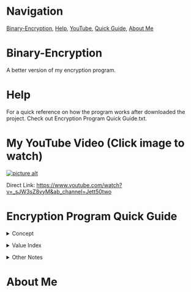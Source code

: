 # Navigation
[Binary-Encryption](https://github.com/Jett50two/Binary-Encryption/blob/master/README.md#binary-encryption), 
[Help](https://github.com/Jett50two/Binary-Encryption/blob/master/README.md#help), 
[YouTube](https://github.com/Jett50two/Binary-Encryption/blob/master/README.md#my-youtube-video-click-image-to-watch), 
[Quick Guide](https://github.com/Jett50two/Binary-Encryption/blob/master/README.md#encryption-program-quick-guide), 
[About Me](https://github.com/Jett50two/Binary-Encryption/blob/master/README.md#about-me)

# Binary-Encryption
A better version of my encryption program.

# Help
For a quick reference on how the program works after downloaded the project. Check out Encryption Program Quick Guide.txt.

# My YouTube Video (Click image to watch)
[![picture alt](https://i.ytimg.com/vi/_sJW3sZ8vyM/hqdefault.jpg?sqp=-oaymwEZCNACELwBSFXyq4qpAwsIARUAAIhCGAFwAQ==&rs=AOn4CLAlRmguYshA5vZJXE2eEXzqhWVKvw)](https://www.youtube.com/watch?v=_sJW3sZ8vyM&ab_channel=Jett50two) 

Direct Link: https://www.youtube.com/watch?v=_sJW3sZ8vyM&ab_channel=Jett50two

# Encryption Program Quick Guide
<details>
  <summary>Concept</summary>
  <p>Set A-z to binary strings.</p>
  <p>Then use those strings as the base of the random numbers.</p>
  <p>IF 0, number should be 0 <= x <= 4</p>
  <p>IF 1, number should be 5 <= x <= 9</p>
</details>
  </p>
<details>
  <summary>Value Index</summary>
      
      A=10 Binary = 000001
      a=11 Binary = 000010 
      B=12 Binary = 000011 
      b=13 Binary = 000100 
      C=14 Binary = 000101 
      c=15 Binary = 000110 
      D=16 Binary = 000111 
      D=16 Binary = 000111 
      d=17 Binary = 001000 
      E=18 Binary = 001001 
      e=19 Binary = 001010 
      F=20 Binary = 001011 
      f=21 Binary = 001100 
      G=22 Binary = 001101 
      g=23 Binary = 001110 
      H=24 Binary = 001111 
      h=25 Binary = 010000 
      I=26 Binary = 010001 
      i=27 Binary = 010010 
      J=28 Binary = 010011 
      j=29 Binary = 010100 
      K=30 Binary = 010101 
      k=31 Binary = 010110 
      L=32 Binary = 010111 
      l=33 Binary = 011000 
      M=34 Binary = 011001 
      m=35 Binary = 011010 
      N=36 Binary = 011011 
      n=37 Binary = 011100 
      O=38 Binary = 011101 
      o=39 Binary = 011110 
      P=40 Binary = 011111 
      p=41 Binary = 100000 
      Q=42 Binary = 100001 
      q=43 Binary = 100010 
      R=44 Binary = 100011 
      r=45 Binary = 100100 
      S=46 Binary = 100101 
      s=47 Binary = 100110 
      T=48 Binary = 100111 
      t=49 Binary = 101000 
      U=50 Binary = 101001 
      u=51 Binary = 101010 
      V=52 Binary = 101011 
      v=53 Binary = 101100 
      W=54 Binary = 101101 
      w=55 Binary = 101110 
      X=56 Binary = 101111 
      x=57 Binary = 110000 
      Y=58 Binary = 110001 
      y=59 Binary = 110010 
      Z=60 Binary = 110011 
      z=61 Binary = 110100 
      0=62 Binary = 110101 
      1=63 Binary = 110110 
      2=64 Binary = 110111 
      3=65 Binary = 111000 
      4=66 Binary = 111001 
      5=67 Binary = 111010 
      6=68 Binary = 111011 
      7=69 Binary = 111100 
      8=70 Binary = 111101 
      9=71 Binary = 111110 
      'white space' =72 Binary = 111111 
</details>
</p>
  <details>
    <summary>Other Notes</summary>
    <p>If you go this far, add a 0 to all old binary statements</p>
    <p>=64 Binary = 1000000</p>
</details>
</p>

# About Me
